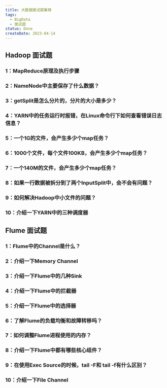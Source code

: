 ```yaml
---
title: 大数据面试题集锦
tags:
  - BigData
  - 面试题
status: Done
createDate: 2023-04-14
---
```


## Hadoop 面试题

### 1：MapReduce原理及执行步骤

### 2：NameNode中主要保存了什么数据？

### 3：getSplit是怎么分片的，分片的大小是多少？

### 4：YARN中的任务运行时报错，在Linux命令行下如何查看错误日志信息？

### 5：一个1G的文件，会产生多少个map任务？

### 6：1000个文件，每个文件100KB，会产生多少个map任务？

### 7：一个140M的文件，会产生多少个map任务？

### 8：如果一行数据被拆分到了两个InputSplit中，会不会有问题？

### 9：如何解决Hadoop中小文件的问题？

### 10：介绍一下YARN中的三种调度器

## Flume 面试题

### 1：Flume中的Channel是什么？

### 2：介绍一下Memory Channel

### 3：介绍一下Flume中的几种Sink

### 4：介绍一下Flume中的拦截器

### 5：介绍一下Flume中的选择器

### 6：了解Flume的负载均衡和故障转移吗？

### 7：如何调整Flume进程使用的内存？

### 8：介绍一下Flume中都有哪些核心组件？

### 9：在使用Exec Source的时候，tail -F和 tail -f有什么区别？

### 10：介绍一下File Channel